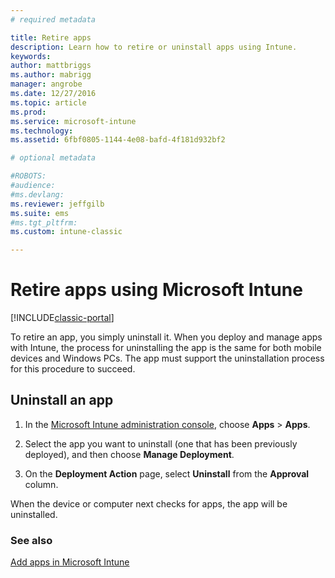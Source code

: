 ```yaml
---
# required metadata

title: Retire apps 
description: Learn how to retire or uninstall apps using Intune.
keywords:
author: mattbriggs
ms.author: mabrigg
manager: angrobe
ms.date: 12/27/2016
ms.topic: article
ms.prod:
ms.service: microsoft-intune
ms.technology:
ms.assetid: 6fbf0805-1144-4e08-bafd-4f181d932bf2

# optional metadata

#ROBOTS:
#audience:
#ms.devlang:
ms.reviewer: jeffgilb
ms.suite: ems
#ms.tgt_pltfrm:
ms.custom: intune-classic

---
```


# Retire apps using Microsoft Intune

[!INCLUDE[classic-portal](../includes/classic-portal.md)]

To retire an app, you simply uninstall it. When you deploy and manage apps with Intune, the process for uninstalling the app is the same for both mobile devices and Windows PCs. The app must support the uninstallation process for this procedure to succeed.

## Uninstall an app

1.  In the [Microsoft Intune administration console](https://manage.microsoft.com), choose **Apps** &gt; **Apps**.

2.  Select the app you want to uninstall (one that has been previously deployed), and then choose **Manage Deployment**.

3.  On the **Deployment Action** page, select **Uninstall** from the **Approval** column.

When the device or computer next checks for apps, the app will be uninstalled.

### See also
[Add apps in Microsoft Intune](add-apps.md)

